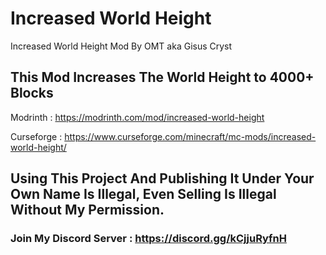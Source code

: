 # Increased World Height
Increased World Height Mod By OMT aka Gisus Cryst

## This Mod Increases The World Height to 4000+ Blocks

Modrinth : https://modrinth.com/mod/increased-world-height

Curseforge : https://www.curseforge.com/minecraft/mc-mods/increased-world-height/
## Using This Project And Publishing It Under Your Own Name Is Illegal, Even Selling Is Illegal Without My Permission.
### Join My Discord Server : https://discord.gg/kCjjuRyfnH
